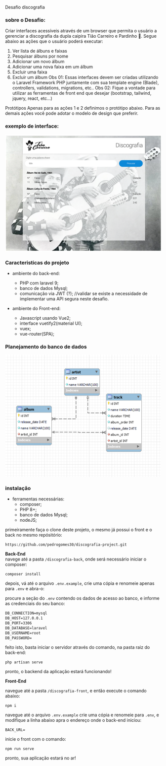 Desafio discografia

<h3>sobre o Desafio:</h3>

Criar interfaces acessíveis através de um browser que permita o usuário a gerenciar a
discografia da dupla caipira Tião Carreiro e Pardinho 🤠.
Segue abaixo as ações que o usuário poderá executar:
1) Ver lista de álbuns e faixas
2) Pesquisar álbuns por nome
3) Adicionar um novo álbum
4) Adicionar uma nova faixa em um álbum
5) Excluir uma faixa
6) Excluir um álbum
Obs 01: Essas interfaces devem ser criadas utilizando o Laravel Framework PHP juntamente com sua
template engine (Blade), controllers, validations, migrations, etc..
Obs 02: Fique a vontade para utilizar as ferramentas de front end que desejar (bootstrap, tailwind, jquery,
react, etc...)

Protótipos
Apenas para as ações 1 e 2 definimos o protótipo abaixo.
Para as demais ações você pode adotar o modelo de design que preferir.

<h3>exemplo de interface:</h3>

<img src='https://github.com/pedrogomes30/discografia-project/blob/master/discografia-front/src/assets/interface.png'/>

<h3> Caracteristicas do projeto</h3>

- ambiente do back-end:
    - PHP com laravel 9;
    - banco de dados Mysql;
    - comunicação via JWT (?); //validar se existe a necessidade de implementar uma API segura neste desafio.

- ambiente do Front-end:
    - Javascript usando Vue2;
    - interface vuetify2(material UI);
    - vuex;
    - vue-router(SPA);

<h3> Planejamento do banco de dados</h3>

<img src='https://github.com/pedrogomes30/discografia-project/blob/master/Docs/img/discografia-database.png'/>

<h3> instalação</h3>

- ferramentas necessárias:
    - composer;
    - PHP 8+;
    - banco de dados Mysql;
    - nodeJS;

primeiramente faça o clone deste projeto, o mesmo já possui o front e o back no mesmo repósitório:
```
https://github.com/pedrogomes30/discografia-project.git
```
<b>Back-End</b><br>
navege até a pasta ```/discografia-back```, onde será necessário iniciar o composer:
```
composer install
```
depois, vá até o arquivo ```.env.example```, crie uma cópia e renomeie apenas para ```.env``` e abra-o:

procure a seção do ```.env``` contendo os dados de acesso ao banco, e informe as credenciais do seu banco:
```
DB_CONNECTION=mysql
DB_HOST=127.0.0.1
DB_PORT=3306
DB_DATABASE=laravel
DB_USERNAME=root
DB_PASSWORD=
```
feito isto, basta iniciar o servidor através do comando, na pasta raiz do back-end:
```
php artisan serve
```
pronto, o backend da aplicação estará funcionando!

<b>Front-End</b><br>

navegue até a pasta ```/discografia-front```, e então execute o comando abaixo:
```
npm i
```
navegue até o arquivo ```.env.example``` crie uma cópia e renomeie para ```.env```, e modifique a linha abaixo apra o endereço onde o back-end iniciou:
```
BACK_URL= 
```
inicie o front com o comando:
```
npm run serve
```
pronto, sua aplicação estará no ar!

